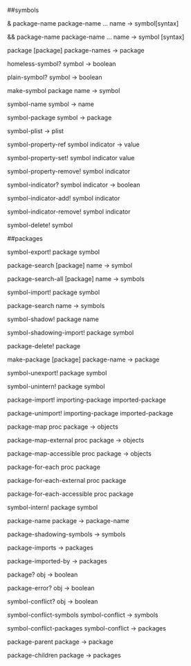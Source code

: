 
##symbols

& package-name package-name ... name -> symbol[syntax]

&& package-name package-name ... name -> symbol [syntax]

package [package] package-names -> package

homeless-symbol? symbol -> boolean

plain-symbol? symbol -> boolean

make-symbol package name -> symbol

symbol-name symbol -> name

symbol-package symbol -> package

symbol-plist -> plist

symbol-property-ref symbol indicator -> value

symbol-property-set! symbol indicator value

symbol-property-remove! symbol indicator

symbol-indicator? symbol indicator -> boolean

symbol-indicator-add! symbol indicator

symbol-indicator-remove! symbol indicator

symbol-delete! symbol

##packages

symbol-export! package symbol

package-search [package] name -> symbol

package-search-all [package] name -> symbols

symbol-import! package symbol

package-search name -> symbols

symbol-shadow! package name

symbol-shadowing-import! package symbol

package-delete! package

make-package [package] package-name -> package

symbol-unexport! package symbol

symbol-unintern! package symbol

package-import! importing-package imported-package

package-unimport! importing-package imported-package

package-map proc package -> objects

package-map-external proc package -> objects

package-map-accessible proc package -> objects

package-for-each proc package

package-for-each-external proc package

package-for-each-accessible proc package

symbol-intern! package symbol

package-name package -> package-name

package-shadowing-symbols -> symbols

package-imports -> packages

package-imported-by -> packages

package? obj -> boolean

package-error? obj -> boolean

symbol-conflict? obj -> boolean

symbol-conflict-symbols symbol-conflict -> symbols

symbol-conflict-packages symbol-conflict -> packages

package-parent package -> package

package-children package -> packages

